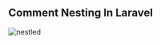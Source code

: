 ## Comment Nesting In Laravel

![nestled](https://user-images.githubusercontent.com/38542995/47589218-cf25fe80-d968-11e8-8868-d69334322d07.gif)
